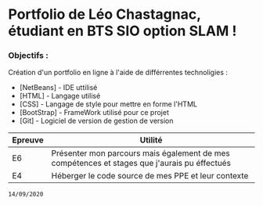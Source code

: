 # Portfolio de Léo Chastagnac, étudiant en BTS SIO option SLAM !

### Objectifs : 

Création d'un portfolio en ligne à l'aide de différrentes technoligies : 

* [NetBeans] - IDE uttilisé
* [HTML] - Langage utilisé
* [CSS] - Langage de style pour mettre en forme l'HTML
* [BootStrap] - FrameWork utilisé pour ce projet 
* [Git] - Logiciel de version de gestion de version




| Epreuve | Utilité |
| ------ | ------ |
| E6 | Présenter mon parcours mais également de mes compétences et stages que j'aurais pu éffectués |
| E4 | Héberger le code source de mes PPE et leur contexte |





```sh
14/09/2020
```

